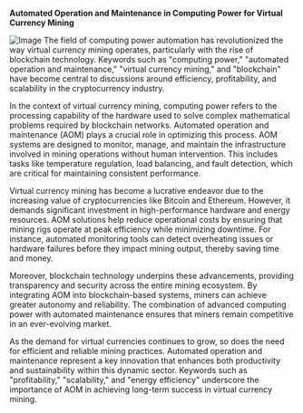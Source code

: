 **Automated Operation and Maintenance in Computing Power for Virtual Currency Mining**


![Image](https://github.com/user-attachments/assets/31692037-0104-4703-abd1-696b6a7dd41b)
The field of computing power automation has revolutionized the way virtual currency mining operates, particularly with the rise of blockchain technology. Keywords such as "computing power," "automated operation and maintenance," "virtual currency mining," and "blockchain" have become central to discussions around efficiency, profitability, and scalability in the cryptocurrency industry.

In the context of virtual currency mining, computing power refers to the processing capability of the hardware used to solve complex mathematical problems required by blockchain networks. Automated operation and maintenance (AOM) plays a crucial role in optimizing this process. AOM systems are designed to monitor, manage, and maintain the infrastructure involved in mining operations without human intervention. This includes tasks like temperature regulation, load balancing, and fault detection, which are critical for maintaining consistent performance.

Virtual currency mining has become a lucrative endeavor due to the increasing value of cryptocurrencies like Bitcoin and Ethereum. However, it demands significant investment in high-performance hardware and energy resources. AOM solutions help reduce operational costs by ensuring that mining rigs operate at peak efficiency while minimizing downtime. For instance, automated monitoring tools can detect overheating issues or hardware failures before they impact mining output, thereby saving time and money.

Moreover, blockchain technology underpins these advancements, providing transparency and security across the entire mining ecosystem. By integrating AOM into blockchain-based systems, miners can achieve greater autonomy and reliability. The combination of advanced computing power with automated maintenance ensures that miners remain competitive in an ever-evolving market.

As the demand for virtual currencies continues to grow, so does the need for efficient and reliable mining practices. Automated operation and maintenance represent a key innovation that enhances both productivity and sustainability within this dynamic sector. Keywords such as "profitability," "scalability," and "energy efficiency" underscore the importance of AOM in achieving long-term success in virtual currency mining.